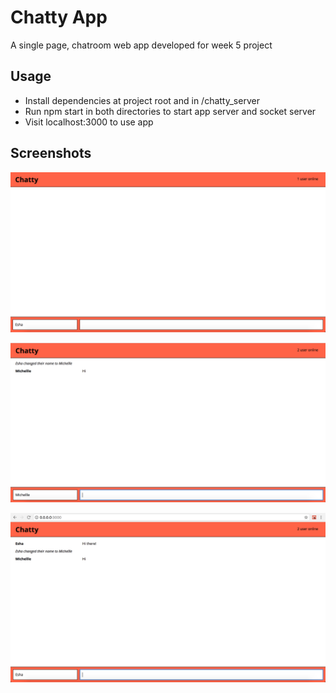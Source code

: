 Chatty App
=====================

A single page, chatroom web app developed for week 5 project


## Usage
- Install dependencies at project root and in /chatty_server
- Run npm start in both directories to start app server and socket server
- Visit localhost:3000 to use app


## Screenshots

!["Screenshot of homepage of chatty messages"](https://github.com/EshaRoda/chattyapp/blob/master/screenshots/HomePage.png?raw=true)




!["Screenshot of chatty messages"](https://github.com/EshaRoda/chattyapp/blob/master/screenshots/2.png?raw=true)




!["Screenshot of chatty messages"](https://github.com/EshaRoda/chattyapp/blob/master/screenshots/1.png?raw=true)
